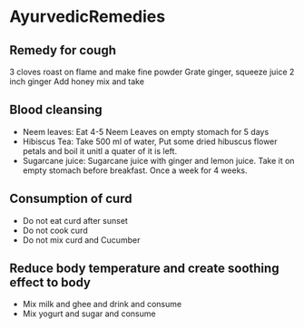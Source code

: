 # AyurvedicRemedies

## Remedy for cough

3 cloves roast on flame and make fine powder
Grate ginger, squeeze juice 2 inch ginger
Add honey mix and take

## Blood cleansing

- Neem leaves: Eat 4-5 Neem Leaves on empty stomach for 5 days
- Hibiscus Tea: Take 500 ml of water, Put some dried hibuscus flower petals and boil it unitl a quater of it is left.
- Sugarcane juice: Sugarcane juice with ginger and lemon juice. Take it on empty stomach before breakfast. Once a week for 4 weeks.

## Consumption of curd

- Do not eat curd after sunset
- Do not cook curd
- Do not mix curd and Cucumber

## Reduce body temperature and create soothing effect to body

- Mix milk and ghee and drink and consume
- Mix yogurt and sugar and consume

